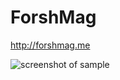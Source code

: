 # ForshMag

<http://forshmag.me>

![screenshot of sample](https://preview.ibb.co/jMfomv/forshmag.jpg)
